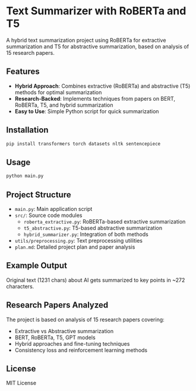 # Text Summarizer with RoBERTa and T5

A hybrid text summarization project using RoBERTa for extractive summarization and T5 for abstractive summarization, based on analysis of 15 research papers.

## Features

- **Hybrid Approach**: Combines extractive (RoBERTa) and abstractive (T5) methods for optimal summarization
- **Research-Backed**: Implements techniques from papers on BERT, RoBERTa, T5, and hybrid summarization
- **Easy to Use**: Simple Python script for quick summarization

## Installation

```bash
pip install transformers torch datasets nltk sentencepiece
```

## Usage

```bash
python main.py
```

## Project Structure

- `main.py`: Main application script
- `src/`: Source code modules
  - `roberta_extractive.py`: RoBERTa-based extractive summarization
  - `t5_abstractive.py`: T5-based abstractive summarization
  - `hybrid_summarizer.py`: Integration of both methods
- `utils/preprocessing.py`: Text preprocessing utilities
- `plan.md`: Detailed project plan and paper analysis

## Example Output

Original text (1231 chars) about AI gets summarized to key points in ~272 characters.

## Research Papers Analyzed

The project is based on analysis of 15 research papers covering:

- Extractive vs Abstractive summarization
- BERT, RoBERTa, T5, GPT models
- Hybrid approaches and fine-tuning techniques
- Consistency loss and reinforcement learning methods

## License

MIT License
